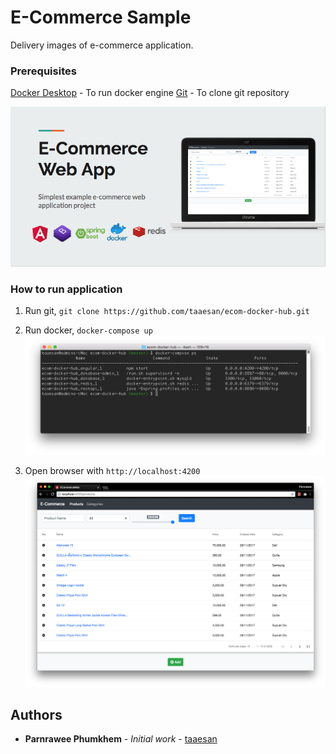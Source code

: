 # E-Commerce Sample
Delivery images of e-commerce application.

### Prerequisites
[Docker Desktop](https://www.docker.com/products/docker-desktop) - To run docker engine
[Git](https://git-scm.com/downloads) - To clone git repository

![console](resources/image3.png)

### How to run application
1. Run git, `git clone https://github.com/taaesan/ecom-docker-hub.git` 
2. Run docker, `docker-compose up`
![console](resources/image1.png)

3. Open browser with `http://localhost:4200`
![webapp](resources/image2.png)

## Authors

* **Parnrawee Phumkhem** - *Initial work* - [taaesan](https://github.com/taaesan)
